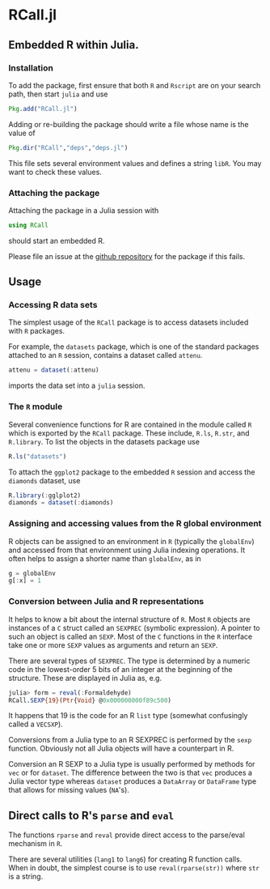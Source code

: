 # RCall.jl

## Embedded R within Julia.

### Installation
To add the package, first ensure that both `R` and `Rscript` are on your search path, then start
`julia` and use
```julia
Pkg.add("RCall.jl")
```

Adding or re-building the package should write a file whose name is the value of
```julia
Pkg.dir("RCall","deps","deps.jl")
```
This file sets several environment values and defines a string `libR`.  You may want to check these values.

### Attaching the package
Attaching the package in a Julia session with
```julia
using RCall
```
should start an embedded R.

Please file an issue at the [github repository](https://github.com/JuliaStats/RCall.jl) for the package if this fails.

## Usage

### Accessing R data sets

The simplest usage of the `RCall` package is to access datasets included with `R` packages.

For example, the `datasets` package, which is one of the standard packages attached to an `R` session, contains a dataset called `attenu`.
```julia
attenu = dataset(:attenu)
```
imports the data set into a `julia` session.

### The `R` module

Several convenience functions for R are contained in the module called `R` which is exported by the `RCall` package.  These include, `R.ls`, `R.str`, and `R.library`.  To list the objects in the datasets package use
```julia
R.ls("datasets")
```

To attach the `ggplot2` package to the embedded `R` session and access the `diamonds` dataset, use
```julia
R.library(:gglplot2)
diamonds = dataset(:diamonds)
```

### Assigning and accessing values from the R global environment

R objects can be assigned to an environment in `R` (typically the `globalEnv`) and accessed from that environment using Julia indexing operations.  It often helps to assign a shorter name than `globalEnv`, as in
```julia
g = globalEnv
g[:x] = 1
```

### Conversion between Julia and R representations

It helps to know a bit about the internal structure of `R`.
Most `R` objects are instances of a `C` struct called an `SEXPREC` (symbolic expression).  A pointer to such an object is called an `SEXP`.  Most of the `C` functions in the `R` interface take one or more `SEXP` values as arguments and return an `SEXP`.

There are several types of `SEXPREC`.  The type is determined by a numeric code in the lowest-order 5 bits of an integer at the beginning of the structure.  These are displayed in Julia as, e.g.
````julia
julia> form = reval(:Formaldehyde)
RCall.SEXP{19}(Ptr{Void} @0x000000000f89c500)
````
It happens that 19 is the code for an R `list` type (somewhat confusingly called a `VECSXP`).

Conversions from a Julia type to an R SEXPREC is performed by the `sexp` function.
Obviously not all Julia objects will have a counterpart in R.

Conversion an R SEXP to a Julia type is usually performed by methods for `vec` or for `dataset`.  The difference between the two is that `vec` produces a Julia vector type whereas `dataset` produces a `DataArray` or `DataFrame` type that allows for missing values (`NA`'s).

## Direct calls to R's `parse` and `eval`

The functions `rparse` and `reval` provide direct access to the parse/eval mechanism in `R`.

There are several utilities (`lang1` to `lang6`) for creating R function calls.
When in doubt, the simplest course is to use `reval(rparse(str))` where `str` is a string.

